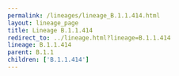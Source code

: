 ```yaml
---
permalink: /lineages/lineage_B.1.1.414.html
layout: lineage_page
title: Lineage B.1.1.414
redirect_to: ../lineage.html?lineage=B.1.1.414
lineage: B.1.1.414
parent: B.1.1
children: ['B.1.1.414']
---
```

